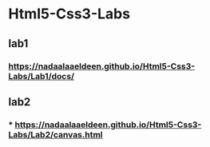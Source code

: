 # Html5-Css3-Labs
## lab1
### https://nadaalaaeldeen.github.io/Html5-Css3-Labs/Lab1/docs/
## lab2
### * https://nadaalaaeldeen.github.io/Html5-Css3-Labs/Lab2/canvas.html
